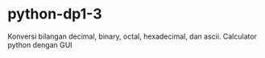# python-dp1-3
Konversi bilangan decimal, binary, octal, hexadecimal, dan ascii. Calculator python dengan GUI

